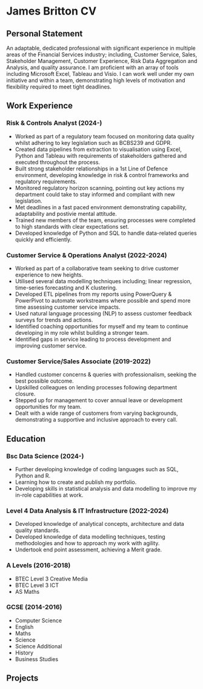 # James Britton CV

## Personal Statement

An adaptable, dedicated professional with significant experience in multiple areas of the Financial Services industry; including, Customer Service, Sales, Stakeholder Management, Customer Experience, Risk Data Aggregation and Analysis, and quality assurance.
I am proficient with an array of tools including Microsoft Excel, Tableau and Visio. I can work well under my own initiative and within a team, demonstrating high levels of motivation and flexibility required to meet tight deadlines.

## Work Experience
### Risk & Controls Analyst (2024-)
- Worked as part of a regulatory team focused on monitoring data quality whilst adhering to key legislation such as BCBS239 and GDPR.
- Created data pipelines from extraction to visualisation using Excel, Python and Tableau with requirements of stakeholders gathered and executed throughout the process.
-  Built strong stakeholder relationships in a 1st Line of Defence environment, developing knowledge in risk & control frameworks and regulatory requirements.
-   Monitored regulatory horizon scanning, pointing out key actions my department could take to stay informed and compliant with new legislation.
-   Met deadlines in a fast paced environment demonstrating capability, adaptability and postivie mental attitude.
-   Trained new members of the team, ensuring processes were completed to high standards with clear expectations set.
-   Developed knowledge of Python and SQL to handle data-related queries quickly and efficiently.

### Customer Service & Operations Analyst (2022-2024)
- Worked as part of a collaborative team seeking to drive customer experience to new heights.
- Utilised several data modelling techniques including; linear regression, time-series forecasting and K clustering.
- Developed ETL pipelines from my reports using PowerQuery & PowerPivot to automate workstreams where possible and spend more time assessing customer service impacts.
- Used natural language processing (NLP) to assess customer feedback surveys for trends and actions.
- Identified coaching opportunities for myself and my team to continue developing in my role whilst building a stronger team.
- Identified gaps in service leading to process development and improving customer service.

### Customer Service/Sales Associate (2019-2022)
- Handled customer concerns & queries with professionalism, seeking the best possible outcome.
- Upskilled colleagues on lending processes following department closure.
- Stepped up for management to cover annual leave or development  opportunities for my team.
- Dealt with a wide range of customers from varying backgrounds, demonstrating a supportive and inclusive approach to every call.

## Education
### Bsc Data Science (2024-)
- Further developing knowledge of coding languages such as SQL, Python and R.
- Learning how to create and publish my portfolio.
- Developing skills in statistical analysis and data modelling to improve my in-role capabilities at work.

### Level 4 Data Analysis & IT Infrastructure (2022-2024)
- Developed knowledge of analytical concepts, architecture and data quality standards.
- Developed knowledge of data modelling techniques, testing methodologies and how to approach my work with agility.
- Undertook end point assessment, achieving a Merit grade.

### A Levels (2016-2018)
- BTEC Level 3 Creative Media
- BTEC Level 3 ICT
- AS Maths

### GCSE (2014-2016)
- Computer Science
- English
- Maths
- Science
- Science Additional
- History
- Business Studies

## Projects




